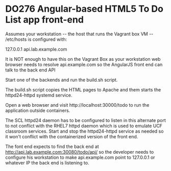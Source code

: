 # DO276 Angular-based HTML5 To Do List app front-end

Assumes your workstation -- the host that runs the Vagrant box VM -- /etc/hosts is configured with:

127.0.0.1 api.lab.example.com

It is NOT enough to have this on the Vagrant Box as your workstation web browser needs to resolve api.example.com so the AngularJS front end can talk to
 the back end API


Start one of the backends and run the build.sh script.

The build.sh script copies the HTML pages to Apache and them starts the httpd24-httpd systemd service.

Open a web browser and visit http://localhost:30000/todo to run the application outside containers.

The SCL httpd24 daemon has to be configured to listen in this alternate port to not conflict with the RHEL7 httpd daemon which is used to emulate UCF classroom services. Start and stop the httpd24-httpd service as needed so it won't conflict with the containerized version of the front end.

The font end expects to find the back end at http://api.lab.example.com:30080/todo/api/ so the developer needs to configure his workstation to make api.example.com point to 127.0.0.1 or whatever IP the back end is listening to.

